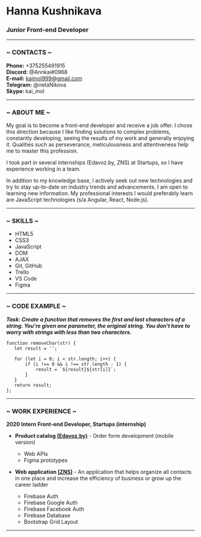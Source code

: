 # Hanna Kushnikava
### Junior Front-end Developer
***
### ~ CONTACTS ~   
**Phone:** +375255491915\
**Discord:** @Annkai#0968\
**E-mail:** kaimol999@gmail.com\
**Telegram:** @netaNikova\
**Skype:** kai_mol

***

### ~ ABOUT ME ~
My goal is to become a front-end developer and receive a job offer.
I chose this direction because I like finding solutions to complex problems, constantly developing, seeing the results of my work and generally enjoying it. Qualities such as perseverance, meticulousness and attentiveness help me to master this profession.

I took part in several internships (Edavoz.by, ZNS) at Startups, so I have experience working in a team.

In addition to my knowledge base, I actively seek out new technologies and try to stay up-to-date on industry trends and advancements. I am open to learning new information. My professional interests I would preferably learn are JavaScript technologies (s/a Angular, React, Node.js).

***

### ~ SKILLS ~ 
* HTML5
* CSS3
* JavaScript
* DOM
* AJAX
* Git, GitHub
* Trello
* VS Code
* Figma

***

### ~ CODE EXAMPLE ~
 **_Task: Create a function that removes the first and last characters of a string. You're given one parameter, the original string. You don't have to worry with strings with less than two characters._**

 ```
function removeChar(str) {
    let result = '';

    for (let i = 0; i < str.length; i++) {
        if (i !== 0 && i !== str.length - 1) {
            result = `${result}${str[i]}`;
        }
    }
    return result;
};
```

***

### ~ WORK EXPERIENCE ~

**2020 Intern Front-end Developer, Startups (internship)**

* **Product catalog [(Edavoz.by)](https://github.com/Annkai/Edavoz)** - Order form development (mobile version)

    * Web APIs
    * Figma prototypes

* **Web application [(ZNS)](https://github.com/Annkai/ZNS)** - An application that helps organize all contacts in one place and increase the efficiency of business or grow up the career ladder

    * Firebase Auth
    * Firebase Google Auth
    * Firebase Facebook Auth
    * Firebase Database
    * Bootstrap Grid Layout

***
